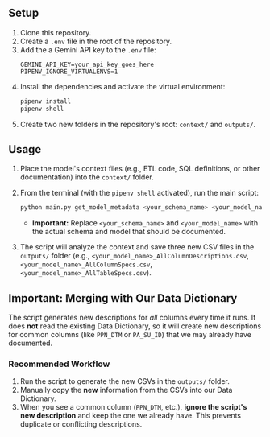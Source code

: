 ## Setup

1.  Clone this repository.
2.  Create a `.env` file in the root of the repository.
3.  Add the a Gemini API key to the `.env` file:
    ```.env
    GEMINI_API_KEY=your_api_key_goes_here
    PIPENV_IGNORE_VIRTUALENVS=1
    ```
4.  Install the dependencies and activate the virtual environment:
    ```sh
    pipenv install
    pipenv shell
    ```
5.  Create two new folders in the repository's root: `context/` and `outputs/`.

## Usage

1.  Place the model's context files (e.g., ETL code, SQL definitions, or other documentation) into the `context/` folder.

2.  From the terminal (with the `pipenv shell` activated), run the main script:

    ```sh
    python main.py get_model_metadata <your_schema_name> <your_model_name>
    ```

      * **Important:** Replace `<your_schema_name>` and `<your_model_name>` with the actual schema and model that should be documented.

3.  The script will analyze the context and save three new CSV files in the `outputs/` folder (e.g., `<your_model_name>_AllColumnDescriptions.csv`, `<your_model_name>_AllColumnSpecs.csv`, `<your_model_name>_AllTableSpecs.csv`).

## Important: Merging with Our Data Dictionary

The script generates new descriptions for *all* columns every time it runs. It does **not** read the existing Data Dictionary, so it will create new descriptions for common columns (like `PPN_DTM` or `PA_SU_ID`) that we may already have documented.

### Recommended Workflow

1.  Run the script to generate the new CSVs in the `outputs/` folder.
2.  Manually copy the **new** information from the CSVs into our Data Dictionary.
3.  When you see a common column (`PPN_DTM`, etc.), **ignore the script's new description** and keep the one we already have. This prevents duplicate or conflicting descriptions.
